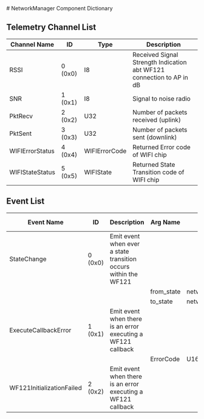 <title>NetworkManager Component Dictionary</title>
# NetworkManager Component Dictionary


## Telemetry Channel List

|Channel Name|ID|Type|Description|
|---|---|---|---|
|RSSI|0 (0x0)|I8|Received Signal Strength Indication abt WF121 connection to AP in dB|
|SNR|1 (0x1)|I8|Signal to noise radio|
|PktRecv|2 (0x2)|U32|Number of packets received (uplink)|
|PktSent|3 (0x3)|U32|Number of packets sent (downlink)|
|WIFIErrorStatus|4 (0x4)|WIFIErrorCode|Returned Error code of WIFI chip|
|WIFIStateStatus|5 (0x5)|WIFIState|Returned State Transition code of WIFI chip|

## Event List

|Event Name|ID|Description|Arg Name|Arg Type|Arg Size|Description
|---|---|---|---|---|---|---|
|StateChange|0 (0x0)|Emit event when ever a state transition occurs within the WF121| | | | |
| | | |from_state|networkmanager_state_from|||
| | | |to_state|networkmanager_state_to|||
|ExecuteCallbackError|1 (0x1)|Emit event when there is an error executing a WF121 callback| | | | |
| | | |ErrorCode|U16|||
|WF121InitializationFailed|2 (0x2)|Emit event when there is an error executing a WF121 callback| | | | |
